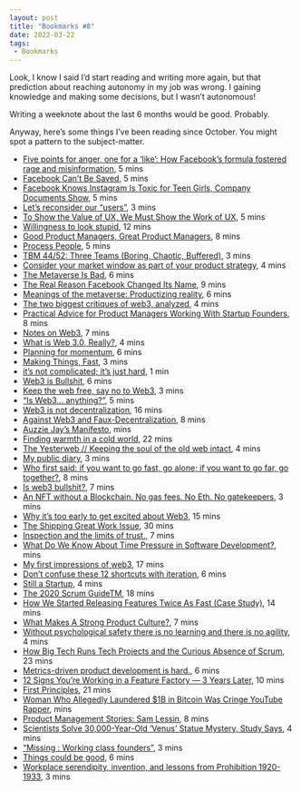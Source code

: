 ```yaml
---
layout: post
title: "Bookmarks #8"
date: 2022-03-22
tags:
 - Bookmarks
---
```


Look, I know I said I’d start reading and writing more again, but that prediction about reaching autonomy in my job was wrong. I gaining knowledge and making some decisions, but I wasn’t autonomous!

Writing a weeknote about the last 6 months would be good. Probably.

Anyway, here’s some things I’ve been reading since October. You might spot a pattern to the subject-matter.

- [Five points for anger, one for a ‘like’: How Facebook’s formula fostered rage and misinformation](https://www.washingtonpost.com/technology/2021/10/26/facebook-angry-emoji-algorithm/), 5 mins
- [Facebook Can’t Be Saved](https://www.vice.com/en/article/epnykp/facebook-cant-be-saved), 5 mins
- [Facebook Knows Instagram Is Toxic for Teen Girls, Company Documents Show](https://www.wsj.com/articles/facebook-knows-instagram-is-toxic-for-teen-girls-company-documents-show-11631620739), 5 mins
- [Let’s reconsider our “users”](https://jacks.tumblr.com/post/33785796042/lets-reconsider-our-users), 3 mins
- [To Show the Value of UX, We Must Show the Work of UX](https://jmspool.medium.com/to-show-the-value-of-ux-we-must-show-the-work-of-ux-614f06a775c1), 5 mins
- [Willingness to look stupid](https://danluu.com/look-stupid/), 12 mins
- [Good Product Managers, Great Product Managers](https://www.linkedin.com/pulse/good-product-managers-great-shreyas-doshi), 8 mins
- [Process People](https://svpg.com/process-people/), 5 mins
- [TBM 44/52: Three Teams (Boring, Chaotic, Buffered)](https://cutlefish.substack.com/p/tbm-4452-three-teams-boring-chaotic), 3 mins
- [Consider your market window as part of your product strategy](https://www.goodproductmanager.com/2009/03/31/consider-your-market-window-as-part-of-your-product-strategy/), 4 mins
- [The Metaverse Is Bad](https://www.theatlantic.com/technology/archive/2021/10/facebook-metaverse-name-change/620449/), 6 mins
- [The Real Reason Facebook Changed Its Name](https://www.theatlantic.com/ideas/archive/2021/10/facebook-metaverse-mark-zuckerberg/620538/), 9 mins
- [Meanings of the metaverse: Productizing reality](https://www.roughtype.com/?p=8935), 6 mins
- [The two biggest critiques of web3, analyzed](https://every.to/divinations/the-two-biggest-critiques-of-web3-analyzed), 4 mins
- [Practical Advice for Product Managers Working With Startup Founders](https://www.mindtheproduct.com/practical-advice-for-product-managers-working-with-startup-founders/), 8 mins
- [Notes on Web3](https://society.robinsloan.com/archive/notes-on-web3/), 7 mins
- [What is Web 3.0, Really?](https://www.datasciencecentral.com/profiles/blogs/6448529:BlogPost:1078128), 4 mins
- [Planning for momentum](https://increment.com/planning/planning-for-momentum/), 6 mins
- [Making Things, Fast](https://anildash.com/2021/01/06/making-things-fast/), 3 mins
- [it’s not complicated; it’s just hard](https://russelldavies.typepad.com/planning/2013/01/its-not-complicated-its-just-hard.html), 1 min
- [Web3 is Bullshit](https://www.stephendiehl.com/blog/web3-bullshit.html), 6 mins
- [Keep the web free, say no to Web3](https://yesterweb.org/no-to-web3/), 3 mins
- [“Is Web3… anything?”](https://www.chris-granger.com/2021/12/09/is-web3-anything/), 5 mins
- [Web3 is not decentralization](https://invisibleup.com/articles/38/), 16 mins
- [Against Web3 and Faux-Decentralization](https://soatok.blog/2021/10/19/against-web3-and-faux-decentralization/), 8 mins
- [Auzzie Jay’s Manifesto](https://auzziejay.com/manifesto/), mins
- [Finding warmth in a cold world](https://invisibleup.com/articles/29/), 22 mins
- [The Yesterweb // Keeping the soul of the old web intact](https://teaspot.club/internet/the-yesterweb), 4 mins
- [My public diary](http://publicdiary.ddns.net/index.html), 3 mins
- [Who first said: if you want to go fast, go alone; if you want to go far, go together?](https://andrewwhitby.com/2020/12/25/if-you-want-to-go-fast/), 8 mins
- [Is web3 bullshit?](https://maxread.substack.com/p/is-web3-bullshit), 7 mins
- [An NFT without a Blockchain. No gas fees. No Eth. No gatekeepers](https://shkspr.mobi/blog/2021/12/an-nft-without-a-blockchain-no-gas-fees-no-eth/), 3 mins
- [Why it’s too early to get excited about Web3](https://www.oreilly.com/radar/why-its-too-early-to-get-excited-about-web3/), 15 mins
- [The Shipping Great Work Issue](https://koolaidfactory.com/zines/shipping-great-work/), 30 mins
- [Inspection and the limits of trust.](https://lethain.com/inspection/), 7 mins
- [What Do We Know About Time Pressure in Software Development?](https://www.computer.org/csdl/magazine/so/2021/05/09184214/1mLHZkBtQiI), mins
- [My first impressions of web3](https://moxie.org/2022/01/07/web3-first-impressions.html), 17 mins
- [Don’t confuse these 12 shortcuts with iteration](https://about.gitlab.com/blog/2021/12/01/dont-confuse-these-twelve-shortcuts-with-iteration/), 6 mins
- [Still a Startup](https://about.gitlab.com/company/still-a-startup/), 4 mins
- [The 2020 Scrum GuideTM](https://scrumguides.org/scrum-guide.html), 18 mins
- [How We Started Releasing Features Twice As Fast (Case Study)](https://www.smashingmagazine.com/2016/07/how-we-started-releasing-features-twice-as-fast-a-case-study/), 14 mins
- [What Makes A Strong Product Culture?](https://newsletter.bringthedonuts.com/p/what-makes-a-strong-product-culture), 7 mins
- [Without psychological safety there is no learning and there is no agility](https://jeffgothelf.com/blog/without-psychological-safety-there-is-no-learning-and-there-is-no-agility/), 4 mins
- [How Big Tech Runs Tech Projects and the Curious Absence of Scrum](https://newsletter.pragmaticengineer.com/p/project-management-in-tech), 23 mins
- [Metrics-driven product development is hard.](https://blog.doubleloop.app/metrics-driven-product-development-is-hard/), 6 mins
- [12 Signs You’re Working in a Feature Factory — 3 Years Later](https://amplitude.com/blog/12-signs-youre-working-in-a-feature-factory-3-years-later), 10 mins
- [First Principles](https://fs.blog/first-principles/), 21 mins
- [Woman Who Allegedly Laundered $1B in Bitcoin Was Cringe YouTube Rapper](https://www.vice.com/en/article/88gve4/woman-who-allegedly-laundered-dollar1b-in-bitcoin-was-cringe-youtube-rapper), mins
- [Product Management Stories: Sam Lessin](https://www.kleinerperkins.com/perspectives/product-management-stories-sam-lessin/), 8 mins
- [Scientists Solve 30,000-Year-Old ‘Venus’ Statue Mystery, Study Says](https://www.vice.com/en/article/bvnpbw/scientists-solve-30000-year-old-venus-statue-mystery-study-says), 4 mins
- [“Missing : Working class founders”](https://sifted.eu/articles/secret-founder-working-class-founders-socio-economic-diversity-startups-investors/), 3 mins
- [Things could be good](https://www.dazeddigital.com/politics/article/55532/1/uk-britain-cynicism-nihilism-could-actually-be-good-adam-curtis), 6 mins
- [Workplace serendipity, invention, and lessons from Prohibition 1920-1933](https://interconnected.org/home/2022/03/14/saloons), 3 mins
